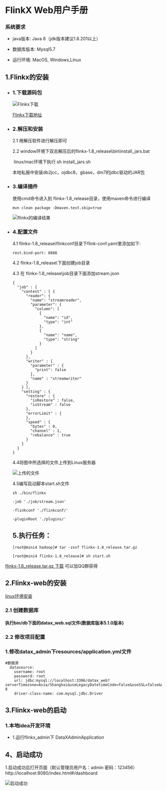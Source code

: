# FlinkX Web用户手册

### 系统要求

* java版本: Java 8（jdk版本建议1.8.201以上）

* 数据库版本: Mysql5.7

* 运行环境: MacOS, Windows,Linux

  

## 1.Flinkx的安装

   * ### 1.下载源码包

     ![Flinkx下载](https://img2020.cnblogs.com/blog/622382/202008/622382-20200809165608631-252785534.png)

     [Flinkx下载地址](https://github.com/DTStack/flinkx)

   * ### 2.解压和安装

     2.1 用解压软件进行解压即可

     2.2  window环境下双击解压后的flinkx-1.8_release\bin\install_jars.bat

     ​        linux/mac环境下执行 sh install_jars.sh

     本地私服中安装db2jcc，ojdbc8，gbase，dm7的jdbc驱动的JAR包

     

   * ### 3.编译插件

     使用cmd命令进入到 flinkx-1.8_release目录，使用maven命令进行编译
     
     ```
     mvn clean package -Dmaven.test.skip=true
     ```
     
     ![flinkx的编译结果](https://img2020.cnblogs.com/blog/622382/202008/622382-20200809182513956-1929594896.png)
     
   * ### 4.配置文件

      4.1 flinkx-1.8_release\flinkconf目录下flink-conf.yaml里添加如下:
          
     ```
     rest.bind-port: 8888
     ```
     
     4.2 flinkx-1.8_release\下面创建job目录
     
     4.3 在 flinkx-1.8_release\job目录下面添加stream.json
     
     ```
     {
       "job" : {
         "content" : [ {
           "reader": {
             "name": "streamreader",
             "parameter": {
               "column": [
                 {
                   "name": "id",
                   "type": "int"
                 },
                 {
                   "name": "name",
                   "type": "string"
                 }
               ]
             }
           },
           "writer" : {
             "parameter" : {
               "print": false
             },
             "name" : "streamwriter"
           }
         } ],
         "setting" : {
           "restore" : {
             "isRestore" : false,
             "isStream" : false
           },
           "errorLimit" : {
           },
           "speed" : {
             "bytes" : 0,
             "channel" : 1,
             "rebalance" : true
           }
         }
       }
     }
     ```
     
     4.4将图中所选择的文件上传到Linux服务器
     
     ![上传的文件](https://img2020.cnblogs.com/blog/622382/202008/622382-20200809192245416-1530610044.png)
     
     4.5编写启动脚本start.sh文件
     
     ```
     sh ./bin/flinkx
     
     -job './job/stream.json'
     
     -flinkconf './flinkconf/' 
     
     -pluginRoot './plugins/'
     ```
     
     ## 5.执行任务：
     
     ```
     [root@mini4 hadoop]# tar -zxvf flinkx-1.8_release.tar.gz 
     
     [root@mini4 flinkx-1.8_release]# sh start.sh 
     ```

[flinkx-1.8_release.tar.gz 下载]() 可以加QQ群获得

## 2.Flinkx-web的安装

[linux环境安装](https://github.com/wxgzgl/Lark/tree/master/docs/linuxInstall.md)

### 2.1 创建数据库

#### 执行bin/db下面的datax_web.sql文件(数据库版本5.1.0版本)

### 2.2 修改项目配置

### 1.修改datax_admin下resources/application.yml文件

```
#数据源
  datasource:
    username: root
    password: root
    url: jdbc:mysql://localhost:3306/datax_web?serverTimezone=Asia/Shanghai&useLegacyDatetimeCode=false&useSSL=false&nullNamePatternMatchesAll=true&useUnicode=true&characterEncoding=UTF-8
    driver-class-name: com.mysql.jdbc.Driver
```

## 3.Flinkx-web的启动

### 1.本地idea开发环境

- 1.运行flinkx_admin下 DataXAdminApplication

## 4、启动成功

1.启动成功后打开页面（默认管理员用户名：admin 密码：123456） http://localhost:8080/index.html#/dashboard

![启动成功](https://img2020.cnblogs.com/blog/622382/202008/622382-20200813002251461-1896158188.png)







